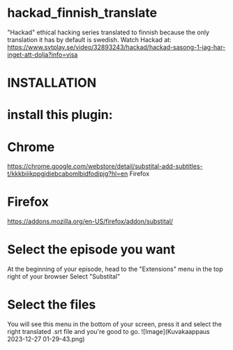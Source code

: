 # hackad_finnish_translate
"Hackad" ethical hacking series translated to finnish because the only translation it has by default is swedish.
Watch Hackad at: https://www.svtplay.se/video/32893243/hackad/hackad-sasong-1-jag-har-inget-att-dolja?info=visa
# INSTALLATION

# install this plugin:

# Chrome
https://chrome.google.com/webstore/detail/substital-add-subtitles-t/kkkbiiikppgjdiebcabomlbidfodipjg?hl=en
Firefox

# Firefox
https://addons.mozilla.org/en-US/firefox/addon/substital/
# Select the episode you want
At the beginning of your episode, head to the "Extensions" menu in the top right of your browser
Select "Substital"
# Select the files
You will see this menu in the bottom of your screen, press it and select the right translated .srt file and you're good to go.
![Image](Kuvakaappaus 2023-12-27 01-29-43.png)
